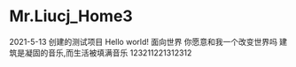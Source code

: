 # Mr.Liucj_Home3
2021-5-13 创建的测试项目  Hello world! 
面向世界
你愿意和我一个改变世界吗    建筑是凝固的音乐,而生活被填满音乐
123211221312312

